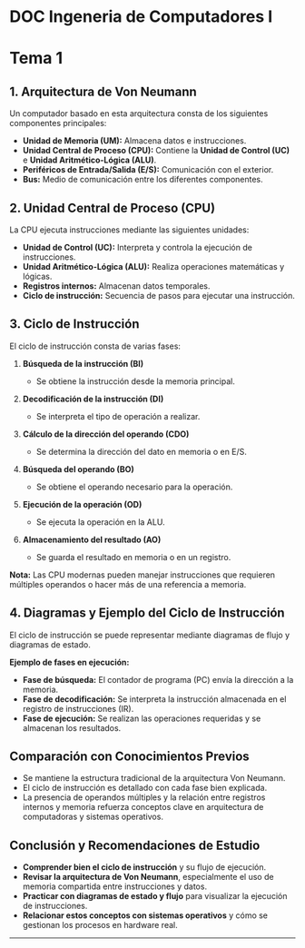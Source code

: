 # DOC Ingeneria de Computadores I

# Tema 1

## 1. Arquitectura de Von Neumann
Un computador basado en esta arquitectura consta de los siguientes componentes principales:
- **Unidad de Memoria (UM):** Almacena datos e instrucciones.
- **Unidad Central de Proceso (CPU):** Contiene la **Unidad de Control (UC)** e **Unidad Aritmético-Lógica (ALU)**.
- **Periféricos de Entrada/Salida (E/S):** Comunicación con el exterior.
- **Bus:** Medio de comunicación entre los diferentes componentes.

## 2. Unidad Central de Proceso (CPU)
La CPU ejecuta instrucciones mediante las siguientes unidades:
- **Unidad de Control (UC):** Interpreta y controla la ejecución de instrucciones.
- **Unidad Aritmético-Lógica (ALU):** Realiza operaciones matemáticas y lógicas.
- **Registros internos:** Almacenan datos temporales.
- **Ciclo de instrucción:** Secuencia de pasos para ejecutar una instrucción.

## 3. Ciclo de Instrucción
El ciclo de instrucción consta de varias fases:

1. **Búsqueda de la instrucción (BI)**  
   - Se obtiene la instrucción desde la memoria principal.
   
2. **Decodificación de la instrucción (DI)**  
   - Se interpreta el tipo de operación a realizar.

3. **Cálculo de la dirección del operando (CDO)**  
   - Se determina la dirección del dato en memoria o en E/S.

4. **Búsqueda del operando (BO)**  
   - Se obtiene el operando necesario para la operación.

5. **Ejecución de la operación (OD)**  
   - Se ejecuta la operación en la ALU.

6. **Almacenamiento del resultado (AO)**  
   - Se guarda el resultado en memoria o en un registro.

**Nota:** Las CPU modernas pueden manejar instrucciones que requieren múltiples operandos o hacer más de una referencia a memoria.

## 4. Diagramas y Ejemplo del Ciclo de Instrucción
El ciclo de instrucción se puede representar mediante diagramas de flujo y diagramas de estado.

**Ejemplo de fases en ejecución:**
- **Fase de búsqueda:** El contador de programa (PC) envía la dirección a la memoria.
- **Fase de decodificación:** Se interpreta la instrucción almacenada en el registro de instrucciones (IR).
- **Fase de ejecución:** Se realizan las operaciones requeridas y se almacenan los resultados.

## Comparación con Conocimientos Previos
- Se mantiene la estructura tradicional de la arquitectura Von Neumann.
- El ciclo de instrucción es detallado con cada fase bien explicada.
- La presencia de operandos múltiples y la relación entre registros internos y memoria refuerza conceptos clave en arquitectura de computadoras y sistemas operativos.

## Conclusión y Recomendaciones de Estudio
- **Comprender bien el ciclo de instrucción** y su flujo de ejecución.
- **Revisar la arquitectura de Von Neumann**, especialmente el uso de memoria compartida entre instrucciones y datos.
- **Practicar con diagramas de estado y flujo** para visualizar la ejecución de instrucciones.
- **Relacionar estos conceptos con sistemas operativos** y cómo se gestionan los procesos en hardware real.

---
